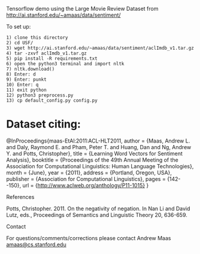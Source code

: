 Tensorflow demo using the Large Movie Review Dataset from http://ai.stanford.edu/~amaas/data/sentiment/


To set up:

    1) clone this directory
    2) cd USF/
    3) wget http://ai.stanford.edu/~amaas/data/sentiment/aclImdb_v1.tar.gz
    4) tar -zxvf aclImdb_v1.tar.gz
    5) pip install -R requirements.txt
    6) open the python3 terminal and import nltk
    7) nltk.download()
    8) Enter: d
    9) Enter: punkt
    10) Enter: q
    11) exit python
    12) python3 preprocess.py
    13) cp default_config.py config.py













# Dataset citing:

@InProceedings{maas-EtAl:2011:ACL-HLT2011,
  author    = {Maas, Andrew L.  and  Daly, Raymond E.  and  Pham, Peter T.  and  Huang, Dan  and  Ng, Andrew Y.  and  Potts, Christopher},
  title     = {Learning Word Vectors for Sentiment Analysis},
  booktitle = {Proceedings of the 49th Annual Meeting of the Association for Computational Linguistics: Human Language Technologies},
  month     = {June},
  year      = {2011},
  address   = {Portland, Oregon, USA},
  publisher = {Association for Computational Linguistics},
  pages     = {142--150},
  url       = {http://www.aclweb.org/anthology/P11-1015}
}

References

Potts, Christopher. 2011. On the negativity of negation. In Nan Li and
David Lutz, eds., Proceedings of Semantics and Linguistic Theory 20,
636-659.

Contact

For questions/comments/corrections please contact Andrew Maas
amaas@cs.stanford.edu
